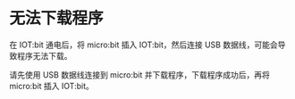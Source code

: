 ﻿# 无法下载程序

在 IOT:bit 通电后，将 micro:bit 插入 IOT:bit，然后连接 USB 数据线，可能会导致程序无法下载。

请先使用 USB 数据线连接到 micro:bit 并下载程序，下载程序成功后，再将 micro:bit 插入 IOT:bit。